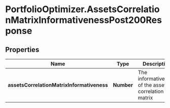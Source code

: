 # PortfolioOptimizer.AssetsCorrelationMatrixInformativenessPost200Response

## Properties

Name | Type | Description | Notes
------------ | ------------- | ------------- | -------------
**assetsCorrelationMatrixInformativeness** | **Number** | The informativeness of the asset correlation matrix | 


